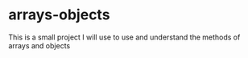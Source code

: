 # arrays-objects
This is a small project I will use to use and understand the methods of arrays and objects
